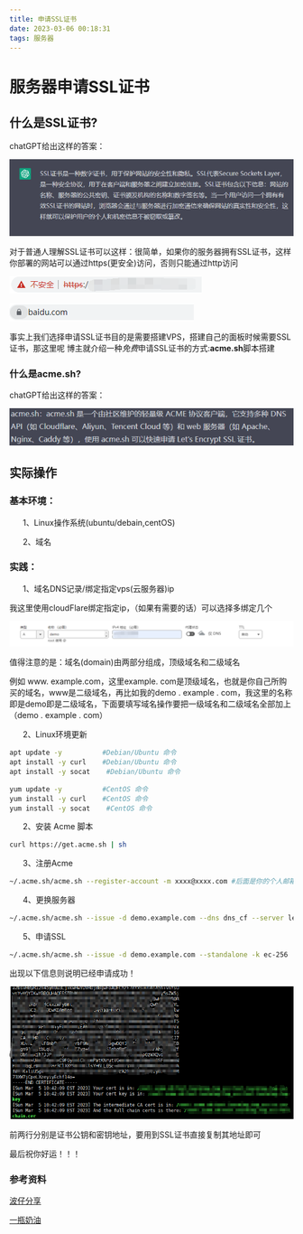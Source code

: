 ```yaml
---
title: 申请SSL证书
date: 2023-03-06 00:18:31
tags: 服务器
---
```


# 服务器申请SSL证书

## 什么是SSL证书?

chatGPT给出这样的答案：

![](../image/ssl_GPT.png)

对于普通人理解SSL证书可以这样：很简单，如果你的服务器拥有SSL证书，这样你部署的网站可以通过https(更安全)访问，否则只能通过http访问

![](../image/SSL_noSafe.png)

![](../image/SSL_Safe.png)

事实上我们选择申请SSL证书目的是需要搭建VPS，搭建自己的面板时候需要SSL证书，那这里呢 博主就介绍一种<em>免费</em>申请SSL证书的方式:<strong>acme.sh</strong>脚本搭建

### 什么是acme.sh?

chatGPT给出这样的答案：

![](../image/acme.png)

## 实际操作

### 基本环境：

<ul>1、Linux操作系统(ubuntu/debain,centOS)</ul>

<ul>2、域名</ul>

### 实践：

<ul>1、域名DNS记录/绑定指定vps(云服务器)ip</ul>

我这里使用cloudFlare绑定指定ip，（如果有需要的话）可以选择多绑定几个

![](../image/DNS.png)

值得注意的是：域名(domain)由两部分组成，顶级域名和二级域名

例如 www. example.com，这里example. com是顶级域名，也就是你自己所购买的域名，www是二级域名，再比如我的demo . example . com，我这里的名称即是demo即是二级域名，下面要填写域名操作要把一级域名和二级域名全部加上（demo . example . com）

<ul>2、Linux环境更新</ul>

```bash
apt update -y          #Debian/Ubuntu 命令
apt install -y curl    #Debian/Ubuntu 命令
apt install -y socat    #Debian/Ubuntu 命令
```

```bash
yum update -y          #CentOS 命令
yum install -y curl    #CentOS 命令
yum install -y socat    #CentOS 命令
```

<ul>2、安装 Acme 脚本</ul>

```BASH
curl https://get.acme.sh | sh
```

<ul>3、注册Acme</ul>

```bash
~/.acme.sh/acme.sh --register-account -m xxxx@xxxx.com #后面是你的个人邮箱
```

<ul>4、更换服务器</ul>

```bash
~/.acme.sh/acme.sh --issue -d demo.example.com --dns dns_cf --server letsencrypt
```

<ul>5、申请SSL</ul>

```bash
~/.acme.sh/acme.sh --issue -d demo.example.com --standalone -k ec-256
```

出现以下信息则说明已经申请成功！

![](../image/SSLdone.png)

前两行分别是证书公钥和密钥地址，要用到SSL证书直接复制其地址即可



最后祝你好运！！！

### 参考资料

[波仔分享](https://v2rayssr.com/ssl.html#http_%E7%9A%84%E6%96%B9%E5%BC%8F%E9%AA%8C%E8%AF%81%E7%94%B3%E8%AF%B7)

[一瓶奶油](https://www.youtube.com/watch?v=-GNPv3-Q3Es)



